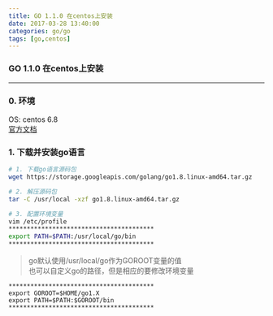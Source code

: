 ```yaml
---
title: GO 1.1.0 在centos上安装
date: 2017-03-28 13:40:00
categories: go/go
tags: [go,centos]
---
```

### GO 1.1.0 在centos上安装

---

### 0. 环境
OS: centos 6.8  
[官方文档](https://golang.org/doc/install)

### 1. 下载并安装go语言
``` bash
# 1. 下载go语言源码包
wget https://storage.googleapis.com/golang/go1.8.linux-amd64.tar.gz

# 2. 解压源码包
tar -C /usr/local -xzf go1.8.linux-amd64.tar.gz

# 3. 配置环境变量
vim /etc/profile
****************************************
export PATH=$PATH:/usr/local/go/bin
****************************************
```
> go默认使用/usr/local/go作为GOROOT变量的值  
也可以自定义go的路径，但是相应的要修改环境变量  
```
****************************************
export GOROOT=$HOME/go1.X
export PATH=$PATH:$GOROOT/bin
****************************************
```
